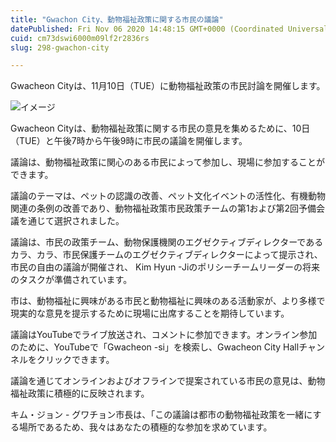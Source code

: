 ```yaml
---
title: "Gwachon City、動物福祉政策に関する市民の議論"
datePublished: Fri Nov 06 2020 14:48:15 GMT+0000 (Coordinated Universal Time)
cuid: cm73dswi6000m09lf2r2836rs
slug: 298-gwachon-city

---
```



Gwacheon Cityは、11月10日（TUE）に動物福祉政策の市民討論を開催します。

![イメージ](https://cdn.hashnode.com/res/hashnode/image/upload/v1739453666447/b6cb6a6c-2b0d-4275-8d94-21b2ed0c8876.jpeg)

Gwacheon Cityは、動物福祉政策に関する市民の意見を集めるために、10日（TUE）と午後7時から午後9時に市民の議論を開催します。

議論は、動物福祉政策に関心のある市民によって参加し、現場に参加することができます。

議論のテーマは、ペットの認識の改善、ペット文化イベントの活性化、有機動物関連の条例の改善であり、動物福祉政策市民政策チームの第1および第2回予備会議を通じて選択されました。

議論は、市民の政策チーム、動物保護機関のエグゼクティブディレクターであるカラ、カラ、市民保護チームのエグゼクティブディレクターによって提示され、市民の自由の議論が開催され、 Kim Hyun -Jiのポリシーチームリーダーの将来のタスクが準備されています。

市は、動物福祉に興味がある市民と動物福祉に興味のある活動家が、より多様で現実的な意見を提示するために現場に出席することを期待しています。

議論はYouTubeでライブ放送され、コメントに参加できます。オンライン参加のために、YouTubeで「Gwacheon -si」を検索し、Gwacheon City Hallチャンネルをクリックできます。

議論を通じてオンラインおよびオフラインで提案されている市民の意見は、動物福祉政策に積極的に反映されます。

キム・ジョン - グワチョン市長は、「この議論は都市の動物福祉政策を一緒にする場所であるため、我々はあなたの積極的な参加を求めています。